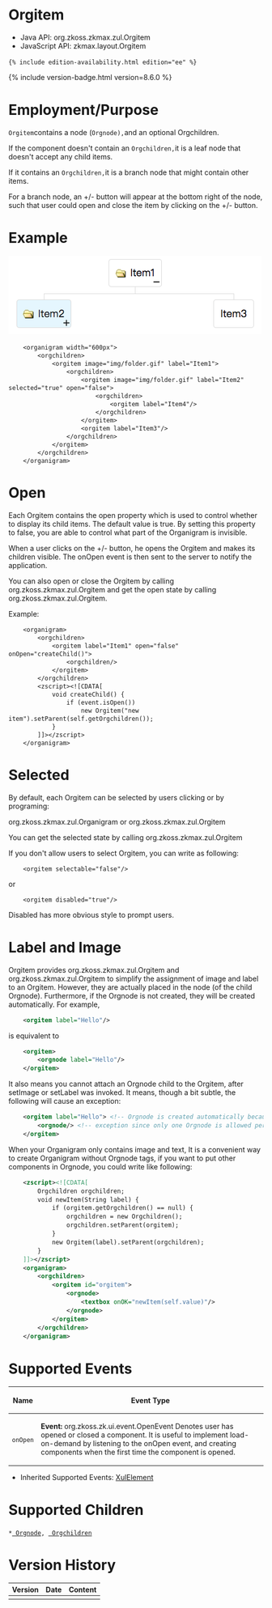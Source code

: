 

# Orgitem

- Java API: <javadoc>org.zkoss.zkmax.zul.Orgitem </javadoc>
- JavaScript API: <javadoc directory="jsdoc">zkmax.layout.Orgitem
  </javadoc>

`{% include edition-availability.html edition="ee" %}`

{% include version-badge.html version=8.6.0 %}

# Employment/Purpose

`Orgitem`contains a node (`Orgnode),`and an optional Orgchildren.

If the component doesn't contain an `Orgchildren,`it is a leaf node that
doesn't accept any child items.

If it contains an `Orgchildren,`it is a branch node that might contain
other items.

For a branch node, an +/- button will appear at the bottom right of the
node, such that user could open and close the item by clicking on the
+/- button.

# Example

![](/zk_component_ref/images/Orgitem_example.png)

        <organigram width="600px">
            <orgchildren>
                <orgitem image="img/folder.gif" label="Item1">
                    <orgchildren>
                        <orgitem image="img/folder.gif" label="Item2" selected="true" open="false">
                            <orgchildren>
                                <orgitem label="Item4"/>
                            </orgchildren>
                        </orgitem>
                        <orgitem label="Item3"/>
                    </orgchildren>
                </orgitem>
            </orgchildren>
        </organigram>

# Open

Each Orgitem contains the open property which is used to control whether
to display its child items. The default value is true. By setting this
property to false, you are able to control what part of the Organigram
is invisible.

When a user clicks on the +/- button, he opens the Orgitem and makes its
children visible. The onOpen event is then sent to the server to notify
the application.

You can also open or close the Orgitem by calling
<javadoc method="setOpen(java.lang.Boolean)">org.zkoss.zkmax.zul.Orgitem</javadoc>
and get the open state by calling
<javadoc method="isOpen()">org.zkoss.zkmax.zul.Orgitem</javadoc>.

Example:

        <organigram>
            <orgchildren>
                <orgitem label="Item1" open="false" onOpen="createChild()">
                    <orgchildren/>
                </orgitem>
            </orgchildren>
            <zscript><![CDATA[
                void createChild() {
                    if (event.isOpen())
                        new Orgitem("new item").setParent(self.getOrgchildren());
                }
            ]]></zscript>
        </organigram>

# Selected

By default, each Orgitem can be selected by users clicking or by
programing:

<javadoc method="setSelectedItem(org.zkoss.zkmax.zul.Orgitem)">org.zkoss.zkmax.zul.Organigram</javadoc>
or
<javadoc method="setSelected(java.lang.Boolean)">org.zkoss.zkmax.zul.Orgitem</javadoc>

You can get the selected state by calling
<javadoc method="isSelected()">org.zkoss.zkmax.zul.Orgitem</javadoc>

If you don't allow users to select Orgitem, you can write as following:

        <orgitem selectable="false"/>

or

        <orgitem disabled="true"/>

Disabled has more obvious style to prompt users.

# Label and Image

Orgitem provides
<javadoc method="setImage(java.lang.String)">org.zkoss.zkmax.zul.Orgitem</javadoc>
and
<javadoc method="setLabel(java.lang.String)">org.zkoss.zkmax.zul.Orgitem</javadoc>
to simplify the assignment of image and label to an Orgitem. However,
they are actually placed in the node (of the child Orgnode).
Furthermore, if the Orgnode is not created, they will be created
automatically. For example,

```xml
    <orgitem label="Hello"/>
```

is equivalent to

```xml
    <orgitem>
        <orgnode label="Hello"/>
    </orgitem>
```

It also means you cannot attach an Orgnode child to the Orgitem, after
setImage or setLabel was invoked. It means, though a bit subtle, the
following will cause an exception:

```xml
    <orgitem label="Hello"> <!-- Orgnode is created automatically because of setLabel -->
        <orgnode/> <!-- exception since only one Orgnode is allowed per Orgitem -->
    </orgitem>
```

When your Organigram only contains image and text, It is a convenient
way to create Organigram without Orgnode tags, if you want to put other
components in Orgnode, you could write like following:

```xml
    <zscript><![CDATA[
        Orgchildren orgchildren;
        void newItem(String label) {
            if (orgitem.getOrgchildren() == null) {
                orgchildren = new Orgchildren();
                orgchildren.setParent(orgitem);
            }
            new Orgitem(label).setParent(orgchildren);
        }
    ]]></zscript>
    <organigram>
        <orgchildren>
            <orgitem id="orgitem">
                <orgnode>
                    <textbox onOK="newItem(self.value)"/>
                </orgnode>
            </orgitem>
        </orgchildren>
    </organigram>
```

# Supported Events

<table>
<thead>
<tr class="header">
<th><center>
<p>Name</p>
</center></th>
<th><center>
<p>Event Type</p>
</center></th>
</tr>
</thead>
<tbody>
<tr class="odd">
<td><center>
<p><code>onOpen</code></p>
</center></td>
<td><p><strong>Event:</strong>
<javadoc>org.zkoss.zk.ui.event.OpenEvent</javadoc> Denotes user has
opened or closed a component. It is useful to implement load-on-demand
by listening to the onOpen event, and creating components when the first
time the component is opened.</p></td>
</tr>
</tbody>
</table>

- Inherited Supported Events: [ XulElement]({{site.baseurl}}/zk_component_ref/base_components/xulelement#Supported_Events)

# Supported Children

`*`[` Orgnode`]({{site.baseurl}}/zk_component_ref/layouts/organigram/orgnode)`, `[` Orgchildren`]({{site.baseurl}}/zk_component_ref/layouts/organigram/orgchildren)

# Version History



| Version | Date | Content |
|---------|------|---------|
|         |      |         |


